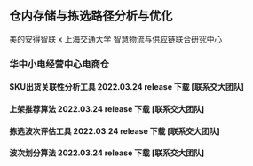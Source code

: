 ## 仓内存储与拣选路径分析与优化 
美的安得智联 x 上海交通大学 智慧物流与供应链联合研究中心

### 华中小电经营中心电商仓
#### SKU出货关联性分析工具 2022.03.24 release 下载 [联系交大团队]  <!--[[使用说明文档]](./wuhan/v2/软件使用说明文档_v2.2.pdf)-->
#### 上架推荐算法 2022.03.24 release 下载 [联系交大团队]
#### 拣选波次评估工具 2022.03.24 release 下载 [联系交大团队]
#### 波次划分算法 2022.03.24 release 下载 [联系交大团队]
